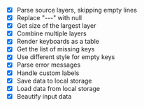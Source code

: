 - [x] Parse source layers, skipping empty lines
- [x] Replace "---" with null
- [x] Get size of the largest layer
- [x] Combine multiple layers
- [x] Render keyboards as a table
- [x] Get the list of missing keys
- [x] Use different style for empty keys
- [x] Parse error messages
- [x] Handle custom labels
- [x] Save data to local storage
- [x] Load data from local storage
- [x] Beautify input data
